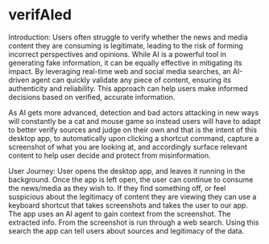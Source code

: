 # verifAIed
Introduction:
Users often struggle to verify whether the news and media content they are consuming is legitimate, leading to the risk of forming incorrect perspectives and opinions. While AI is a powerful tool in generating fake information, it can be equally effective in mitigating its impact. By leveraging real-time web and social media searches, an AI-driven agent can quickly validate any piece of content, ensuring its authenticity and reliability. This approach can help users make informed decisions based on verified, accurate information.

As AI gets more advanced, detection and bad actors attacking in new ways will constantly be a cat and mouse game so instead users will have to adapt to better verify sources and judge on their own and that is the intent of this desktop app, to automatically upon clicking a shortcut command, capture a screenshot of what you are looking at, and accordingly surface relevant content to help user decide and protect from misinformation.

User Journey:
User opens the desktop app, and leaves it running in the background.
Once the app is left open, the user can continue to consume the news/media as they wish to.
If they find something off, or feel suspicious about the legitimacy of content they are viewing they can use a keyboard shortcut that takes screenshots and takes the user to our app.
The app uses an AI agent to gain context from the screenshot.
The extracted info. From the screenshot is run through a web search. Using this search the app can tell users about sources and legitimacy of the data.
